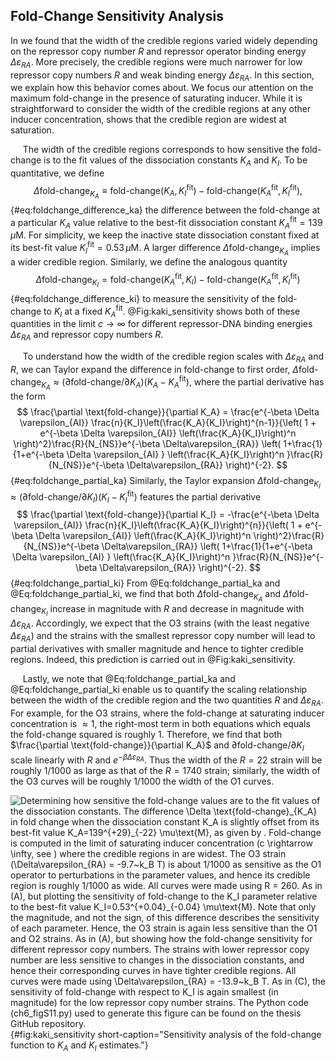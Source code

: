 ## Fold-Change Sensitivity Analysis
In we found that the width of the credible regions varied widely depending on
the repressor copy number $R$ and repressor operator binding energy $\Delta
\varepsilon_{RA}$. More precisely, the credible regions were much narrower
for low repressor copy numbers $R$ and weak binding energy
$\Delta\varepsilon_{RA}$. In this section, we explain how this behavior comes
about. We focus our attention on the maximum fold-change in the presence of
saturating inducer. While it is straightforward to consider the width of the
credible regions at any other inducer concentration, shows that the credible
region are widest at saturation.

&nbsp;&nbsp;&nbsp;&nbsp;&nbsp;The width of the credible regions corresponds to how sensitive the
fold-change is to the fit values of the dissociation constants $K_A$
and $K_I$. To be quantitative, we define
$$
    \Delta \text{fold-change}_{K_A} \equiv \text{fold-change}(K_A,K_I^\text{fit}) - \text{fold-change}(K_A^\text{fit},K_I^\text{fit}),
$${#eq:foldchange_difference_ka}
the difference between the fold-change at a particular $K_A$ value
relative to the best-fit dissociation constant
$K_A^\text{fit}=139 \, \mu\text{M}$. For simplicity, we keep the inactive state dissociation
constant fixed at its best-fit value $K_I^\text{fit}=0.53 \, \mu\text{M}$. A
larger difference $\Delta \text{fold-change}_{K_A}$ implies a wider credible region.
Similarly, we define the analogous quantity
$$
\Delta \text{fold-change}_{K_I} = \text{fold-change}(K_A^{\text{fit}},K_I) -
\text{fold-change}(K_A^{\text{fit}},K_I^{\text{fit}})
$${#eq:foldchange_difference_ki}
to measure the sensitivity of the fold-change to $K_I$ at a fixed
$K_A^{\text{fit}}$. @Fig:kaki_sensitivity shows both of these quantities in the limit
$c \to \infty$ for different repressor-DNA binding energies
$\Delta\varepsilon_{RA}$ and repressor copy numbers $R$. 

&nbsp;&nbsp;&nbsp;&nbsp;&nbsp;To understand how the width of the credible region scales with
$\Delta\varepsilon_{RA}$ and $R$, we can Taylor expand the
difference in fold-change to first order,
$\Delta \text{fold-change}_{K_A} \approx (\partial
    \text{fold-change}/\partial K_A) \left( K_A - K_A^{\text{fit}} \right)$,
where the partial derivative has the form
$$
\frac{\partial \text{fold-change}}{\partial K_A} = \frac{e^{-\beta \Delta \varepsilon_{AI}} \frac{n}{K_I}\left(\frac{K_A}{K_I}\right)^{n-1}}{\left( 1 + e^{-\beta \Delta \varepsilon_{AI}} \left(\frac{K_A}{K_I}\right)^n \right)^2}\frac{R}{N_{NS}}e^{-\beta \Delta\varepsilon_{RA}} \left(
    1+\frac{1}{1+e^{-\beta \Delta \varepsilon_{AI} }
    \left(\frac{K_A}{K_I}\right)^n }\frac{R}{N_{NS}}e^{-\beta
    \Delta\varepsilon_{RA}} \right)^{-2}.
$${#eq:foldchange_partial_ka}
Similarly, the Taylor expansion
$\Delta \text{fold-change}_{K_I} \approx (\partial
    \text{fold-change}/\partial K_I) \left( K_I - K_I^{\text{fit}} \right)$
features the partial derivative 
$$
\frac{\partial \text{fold-change}}{\partial K_I} = -\frac{e^{-\beta \Delta \varepsilon_{AI}} \frac{n}{K_I}\left(\frac{K_A}{K_I}\right)^{n}}{\left( 1 + e^{-\beta \Delta \varepsilon_{AI}} \left(\frac{K_A}{K_I}\right)^n \right)^2}\frac{R}{N_{NS}}e^{-\beta \Delta\varepsilon_{RA}} \left(
1+\frac{1}{1+e^{-\beta \Delta \varepsilon_{AI} } \left(\frac{K_A}{K_I}\right)^n
}\frac{R}{N_{NS}}e^{-\beta \Delta\varepsilon_{RA}} \right)^{-2}.
$${#eq:foldchange_partial_ki}
From @Eq:foldchange_partial_ka and @Eq:foldchange_partial_ki, we find that both $\Delta \text{fold-change}_{K_A}$ and
$\Delta \text{fold-change}_{K_I}$ increase in magnitude with $R$ and
decrease in magnitude with $\Delta\varepsilon_{RA}$. Accordingly, we
expect that the O3 strains (with the least negative
$\Delta\varepsilon_{RA}$) and the strains with the smallest repressor
copy number will lead to partial derivatives with smaller magnitude and
hence to tighter credible regions. Indeed, this prediction is carried
out in @Fig:kaki_sensitivity.

&nbsp;&nbsp;&nbsp;&nbsp;&nbsp;Lastly, we note that @Eq:foldchange_partial_ka and @Eq:foldchange_partial_ki
enable us to quantify the scaling relationship between the width of the credible
region and the two quantities $R$
and $\Delta\varepsilon_{RA}$. For example, for the O3 strains, where
the fold-change at saturating inducer concentration is $\approx 1$,
the right-most term in both equations which equals the fold-change
squared is roughly 1. Therefore, we find that both $\frac{\partial
    \text{fold-change}}{\partial K_A}$ and
$\partial \text{fold-change}/\partial K_I$ scale linearly with $R$
and $e^{-\beta \Delta\varepsilon_{RA}}$. Thus the width of the
$R=22$ strain will be roughly 1/1000 as large as that of the
$R=1740$ strain; similarly, the width of the O3 curves will be roughly
1/1000 the width of the O1 curves.

![**Determining how sensitive the fold-change values are to the fit values of
the dissociation constants.** The difference $\Delta
\text{fold-change}_{K_A}$ in fold change when the dissociation constant $K_A$
is slightly offset from its best-fit value $K_A=139^{+29}_{-22} \mu\text{M}$,
as given by . Fold-change is computed in the limit of saturating inducer
concentration ($c \rightarrow \infty$, see ) where the credible regions in
are widest. The O3 strain ($\Delta\varepsilon_{RA} = -9.7~k_B T$) is about
1/1000 as sensitive as the O1 operator to perturbations in the parameter
values, and hence its credible region is roughly 1/1000 as wide. All curves
were made using $R = 260$. As in (A), but plotting the sensitivity of
fold-change to the $K_I$ parameter relative to the best-fit value
$K_I=0.53^{+0.04}_{-0.04} \mu\text{M}$. Note that only the magnitude, and not
the sign, of this difference describes the sensitivity of each parameter.
Hence, the O3 strain is again less sensitive than the O1 and O2 strains. As
in (A), but showing how the fold-change sensitivity for different repressor
copy numbers. The strains with lower repressor copy number are less sensitive
to changes in the dissociation constants, and hence their corresponding
curves in have tighter credible regions. All curves were made using
$\Delta\varepsilon_{RA} = -13.9~k_B T$. As in (C), the sensitivity of
fold-change with respect to $K_I$ is again smallest (in magnitude) for the
low repressor copy number strains. The [Python code (`ch6_figS11.py`)](https://github.com/gchure/phd/blob/master/src/chapter_06/code/ch6_figS11.py)
used to generate this figure can be found on the thesis [GitHub
repository](https://github.com/gchure/phd).
](ch6_figS11){#fig:kaki_sensitivity short-caption="Sensitivity analysis of
the fold-change function to $K_A$ and $K_I$ estimates."}
